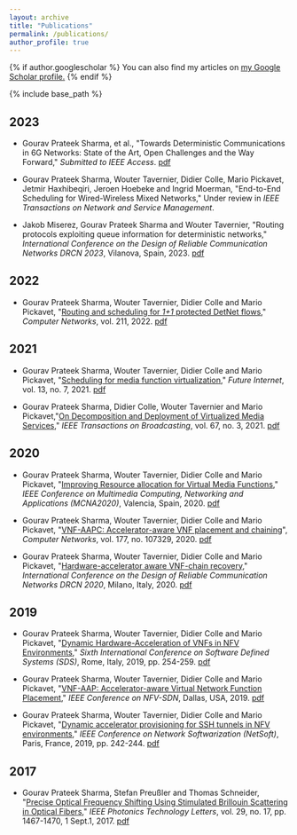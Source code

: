 ```yaml
---
layout: archive
title: "Publications"
permalink: /publications/
author_profile: true
---
```


{% if author.googlescholar %}
  You can also find my articles on <u><a href="{{author.googlescholar}}">my Google Scholar profile</a>.</u>
{% endif %}

{% include base_path %}


## 2023

* Gourav Prateek Sharma, et al., "Towards Deterministic Communications in 6G Networks: State of the Art, Open Challenges and the Way Forward," _Submitted to IEEE Access_. [pdf](https://arxiv.org/pdf/2304.01299.pdf)

* Gourav Prateek Sharma, Wouter Tavernier, Didier Colle, Mario Pickavet,
Jetmir Haxhibeqiri, Jeroen Hoebeke and Ingrid Moerman, "End-to-End Scheduling for Wired-Wireless Mixed Networks," Under review in _IEEE Transactions on Network and Service Management_.

* Jakob Miserez, Gourav Prateek Sharma and Wouter Tavernier, "Routing protocols exploiting queue information for deterministic networks," _International Conference on the Design of Reliable Communication Networks DRCN 2023_, Vilanova, Spain, 2023. [pdf](https://gourav-prateek-sharma.github.io/files/publications/routing_proto_queue.pdf)

## 2022
* Gourav Prateek Sharma, Wouter Tavernier, Didier Colle and Mario Pickavet, "[Routing and scheduling for _1+1_ protected DetNet flows](https://www.sciencedirect.com/science/article/pii/S1389128622001372)," _Computer Networks_, vol. 211, 2022. [pdf](https://gourav-prateek-sharma.github.io/files/publications/1+1_rtsch_detnet.pdf)

## 2021
* Gourav Prateek Sharma, Wouter Tavernier, Didier Colle and Mario Pickavet, "[Scheduling for media function virtualization](https://www.mdpi.com/1999-5903/13/7/167)," _Future Internet_, vol. 13, no. 7, 2021. [pdf](https://gourav-prateek-sharma.github.io/files/publications/schd_mfv.pdf)

* Gourav Prateek Sharma, Didier Colle, Wouter Tavernier and Mario Pickavet,"[On Decomposition and Deployment of Virtualized Media Services](https://ieeexplore.ieee.org/abstract/document/9511328)," _IEEE Transactions on Broadcasting_, vol. 67, no. 3, 2021. [pdf](https://gourav-prateek-sharma.github.io/files/publications/deploy_decomp_mfv.pdf)

## 2020
* Gourav Prateek Sharma, Wouter Tavernier, Didier Colle and Mario Pickavet, "[Improving Resource allocation for Virtual Media Functions](https://ieeexplore.ieee.org/abstract/document/9264280)," _IEEE Conference on Multimedia Computing, Networking and Applications (MCNA2020)_, Valencia, Spain, 2020. [pdf](https://gourav-prateek-sharma.github.io/files/publications/resource_improv_vmf.pdf)

* Gourav Prateek Sharma, Wouter Tavernier, Didier Colle and Mario Pickavet, "[VNF-AAPC: Accelerator-aware VNF placement and chaining](https://www.sciencedirect.com/science/article/pii/S138912862030058X)", _Computer Networks_, vol. 177, no. 107329, 2020. [pdf](https://gourav-prateek-sharma.github.io/files/publications/vnf_aapc.pdf)

* Gourav Prateek Sharma, Wouter Tavernier, Didier Colle and Mario Pickavet, "[Hardware-accelerator aware VNF-chain recovery](https://ieeexplore.ieee.org/abstract/document/9089375)," _International Conference on the Design of Reliable Communication Networks DRCN 2020_, Milano, Italy, 2020. [pdf](https://gourav-prateek-sharma.github.io/files/publications/hw_accel_aware_vnf_recov.pdf)

## 2019
* Gourav Prateek Sharma, Wouter Tavernier, Didier Colle and Mario Pickavet, "[Dynamic Hardware-Acceleration of VNFs in NFV Environments](https://ieeexplore.ieee.org/abstract/document/8768671)," _Sixth International Conference on Software Defined Systems (SDS)_, Rome, Italy, 2019, pp. 254-259. [pdf](https://gourav-prateek-sharma.github.io/files/publications/dynamic_vnf_accel.pdf)

* Gourav Prateek Sharma, Wouter Tavernier, Didier Colle and Mario Pickavet, "[VNF-AAP: Accelerator-aware Virtual Network Function Placement](https://ieeexplore.ieee.org/abstract/document/9040061)," _IEEE Conference on NFV-SDN_, Dallas, USA, 2019. [pdf](https://gourav-prateek-sharma.github.io/files/publications/vnf_aap.pdf)

* Gourav Prateek Sharma, Wouter Tavernier, Didier Colle and Mario Pickavet, "[Dynamic accelerator provisioning for SSH tunnels in NFV environments](https://ieeexplore.ieee.org/abstract/document/8806690),"  _IEEE Conference on Network Softwarization (NetSoft)_, Paris, France, 2019, pp. 242-244. [pdf](https://gourav-prateek-sharma.github.io/files/publications/dynamic_ssh_accel.pdf)


## 2017
* Gourav Prateek Sharma, Stefan Preußler and Thomas Schneider, "[Precise Optical Frequency Shifting Using Stimulated Brillouin Scattering in Optical Fibers](https://ieeexplore.ieee.org/abstract/document/7987017/)," _IEEE Photonics Technology Letters_, vol. 29, no. 17, pp. 1467-1470, 1 Sept.1, 2017. [pdf](https://gourav-prateek-sharma.github.io/files/precise_opt_freq_shift.pdf)
